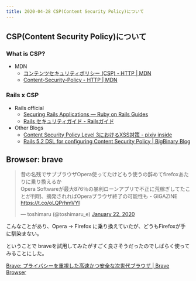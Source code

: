 ```yaml
---
title: 2020-04-28 CSP(Content Security Policy)について
---
```


## CSP(Content Security Policy)について

### What is CSP?

- MDN
  - [コンテンツセキュリティポリシー (CSP) - HTTP \| MDN](https://developer.mozilla.org/ja/docs/Web/HTTP/CSP)
  - [Content-Security-Policy - HTTP \| MDN](https://developer.mozilla.org/ja/docs/Web/HTTP/Headers/Content-Security-Policy)

### Rails x CSP

- Rails official
  - [Securing Rails Applications — Ruby on Rails Guides](https://guides.rubyonrails.org/security.html#content-security-policy)
  - [Rails セキュリティガイド - Railsガイド](https://railsguides.jp/security.html#content-security-policy%EF%BC%88csp%EF%BC%89)
- Other Blogs
  - [Content Security Policy Level 3におけるXSS対策 - pixiv inside](https://inside.pixiv.blog/kobo/5137)
  - [Rails 5.2 DSL for configuring Content Security Policy \| BigBinary Blog](https://blog.bigbinary.com/2018/10/23/rails-5-2-adds-dsl-for-configuring-content-security-policy-header.html)

## Browser: brave

<blockquote class="twitter-tweet"><p lang="ja" dir="ltr">昔の名残でサブブラウザOpera使ってたけどもう使うの辞めてfirefoxあたりに乗り換えるか<br>Opera Softwareが最大876％の暴利ローンアプリで不正に荒稼ぎしてたことが判明、摘発されればOperaブラウザ終了の可能性も - GIGAZINE <a href="https://t.co/oLQPrhmVYI">https://t.co/oLQPrhmVYI</a></p>&mdash; toshimaru (@toshimaru_e) <a href="https://twitter.com/toshimaru_e/status/1219802000725987328?ref_src=twsrc%5Etfw">January 22, 2020</a></blockquote> <script async src="https://platform.twitter.com/widgets.js" charset="utf-8"></script>

こんなことがあり、Opera -> Firefox に乗り換えていたが、どうもFirefoxが手に馴染まない。

ということで braveを試用してみたがすごく良さそうだったのでしばらく使ってみることにした。

[Brave: プライバシーを重視した高速かつ安全な次世代ブラウザ \| Brave Browser](https://brave.com/ja/)
